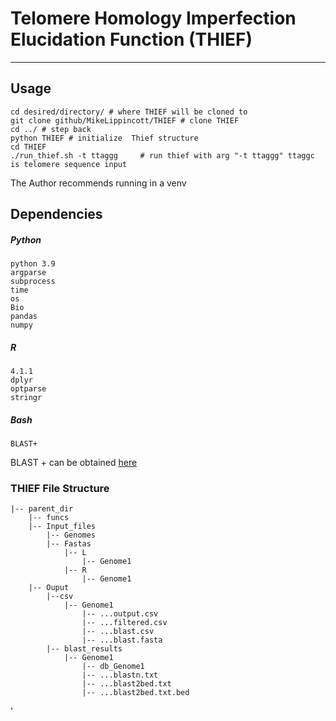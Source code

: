 # Telomere Homology Imperfection Elucidation Function (THIEF)

---


## Usage

```
cd desired/directory/ # where THIEF will be cloned to
git clone github/MikeLippincott/THIEF # clone THIEF
cd ../ # step back 
python THIEF # initialize  Thief structure
cd THIEF 
./run_thief.sh -t ttaggg     # run thief with arg "-t ttaggg" ttaggc is telomere sequence input
```
The Author recommends running in a venv
## Dependencies
##### Python
```
python 3.9
argparse
subprocess
time
os
Bio
pandas
numpy
```
##### R
```
4.1.1
dplyr
optparse
stringr
```
##### Bash
```
BLAST+
```
BLAST + can be obtained [here](https://www.ncbi.nlm.nih.gov/books/NBK569861/)

### THIEF File Structure
```
|-- parent_dir
    |-- funcs
    |-- Input_files
        |-- Genomes 
        |-- Fastas    
            |-- L
                |-- Genome1    
            |-- R
                |-- Genome1     
    |-- Ouput  
        |--csv 
            |-- Genome1   
                |-- ...output.csv  
                |-- ...filtered.csv  
                |-- ...blast.csv  
                |-- ...blast.fasta  
        |-- blast_results  
            |-- Genome1  
                |-- db_Genome1  
                |-- ...blastn.txt  
                |-- ...blast2bed.txt
                |-- ...blast2bed.txt.bed  
```
'